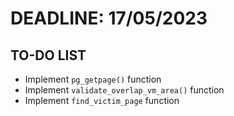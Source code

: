 # DEADLINE: 17/05/2023

## TO-DO LIST
- Implement `pg_getpage()` function
- Implement `validate_overlap_vm_area()` function 
- Implement `find_victim_page` function